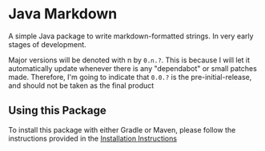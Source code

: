 # Java Markdown


A simple Java package to write markdown-formatted strings. In very early stages of development.

Major versions will be denoted with n by `0.n.?`. This is because I will let it automatically update whenever there is any "dependabot" or small patches made. Therefore, I'm going to indicate that `0.0.?` is the pre-initial-release, and should not be taken as the final product


## Using this Package

To install this package with either Gradle or Maven, please follow the instructions provided in the [Installation Instructions](./INSTALLING.md)